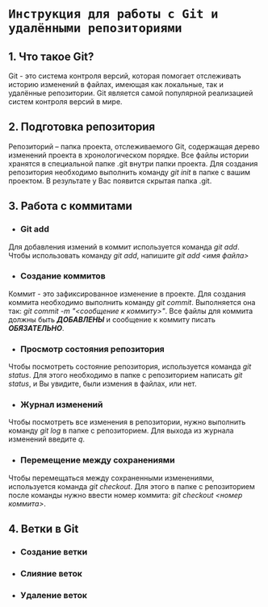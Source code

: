 # `Инструкция для работы с Git и удалёнными репозиториями`
## 1. Что такое Git?
Git - это система контроля версий, которая помогает отслеживать историю изменений в файлах, имеющая как локальные, так и удалённые репозитории. Git является самой популярной реализацией систем контроля версий в мире.
## 2. Подготовка репозитория
Репозиторий – папка проекта, отслеживаемого Git, содержащая дерево изменений проекта в хронологическом порядке. Все файлы истории хранятся в специальной папке .git внутри папки проекта. Для создания репозитория необходимо выполнить команду *git init*  в папке с вашим проектом. В результате у Вас появится скрытая папка .git.
## 3. Работа с коммитами
* ### Git add
Для добавления измений в коммит используется команда *git add*. Чтобы использовать команду *git add*, напишите *git add <имя файла>*
* ### Создание коммитов
Коммит - это зафиксированное изменение в проекте. Для создания коммита необходимо выполнить команду *git commit*. Выполняется она так: *git commit -m "<сообщение к коммиту>"*. Все файлы для коммита должны быть ***ДОБАВЛЕНЫ*** и сообщение к коммиту писать ***ОБЯЗАТЕЛЬНО***.
* ### Просмотр состояния репозитория
Чтобы посмотреть состояние репозитория, используется команда *git status*. Для этого необходимо в папке с репозиторием написать *git status*, и Вы увидите, были измения в файлах, или нет.
* ### Журнал изменений
Чтобы посмотреть все изменения в репозитории, нужно выполнить команду *git log* в папке с репозиторием. Для выхода из журнала изменений введите *q*.
* ### Перемещение между сохранениями
Чтобы перемещаться между сохраненными изменениями, используется команда *git checkout*. Для этого в папке с репозиторием после  команды нужно ввести номер коммита: *git checkout <номер коммита>*.
## 4. Ветки в Git
* ### Создание ветки
* ### Слияние веток
* ### Удаление веток